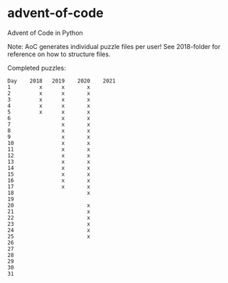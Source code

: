 # advent-of-code

Advent of Code in Python

Note: AoC generates individual puzzle files per user! See 2018-folder for reference on how to structure files.

Completed puzzles:

    Day    2018   2019    2020    2021
    1         x      x       x        
    2         x      x       x        
    3         x      x       x        
    4         x      x       x        
    5         x      x       x        
    6                x       x        
    7                x       x        
    8                x       x        
    9                x       x        
    10               x       x        
    11               x       x        
    12               x       x        
    13               x       x        
    14               x       x        
    15               x       x        
    16               x       x        
    17               x       x        
    18                       x        
    19                                
    20                       x        
    21                       x        
    22                       x        
    23                       x        
    24                       x        
    25                       x        
    26                                
    27                                
    28                                
    29                                
    30                                
    31                                
